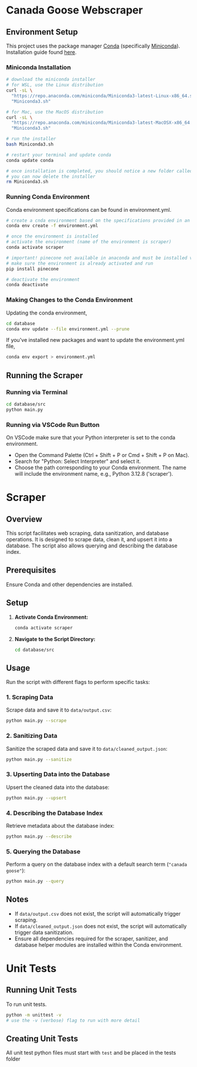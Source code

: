 # Canada Goose Webscraper

## Environment Setup

This project uses the package manager [Conda](https://docs.conda.io/en/latest/) (specifically [Miniconda](https://docs.anaconda.com/miniconda/)). Installation guide found [here](https://educe-ubc.github.io/conda.html).

### Miniconda Installation

```bash
# download the miniconda installer
# for WSL, use the Linux distribution
curl -sL \
  "https://repo.anaconda.com/miniconda/Miniconda3-latest-Linux-x86_64.sh" > \
  "Miniconda3.sh"

# for Mac, use the MacOS distribution
curl -sL \
  "https://repo.anaconda.com/miniconda/Miniconda3-latest-MacOSX-x86_64.sh" > \
  "Miniconda3.sh"
```

```bash
# run the installer
bash Miniconda3.sh

# restart your terminal and update conda
conda update conda

# once installation is completed, you should notice a new folder called miniconda3
# you can now delete the installer
rm Miniconda3.sh
```

### Running Conda Environment

Conda environment specifications can be found in environment.yml.

```bash
# create a cnda environment based on the specifications provided in an environment.yml file.
conda env create -f environment.yml

# once the environment is installed
# activate the environment (name of the environment is scraper)
conda activate scraper

# important! pinecone not available in anaconda and must be installed via pip
# make sure the environment is already activated and run
pip install pinecone

# deactivate the environment
conda deactivate
```


### Making Changes to the Conda Environment

Updating the conda environment,

```bash
cd database
conda env update --file environment.yml --prune
```

If you've installed new packages and want to update the environment.yml file,

```bash
conda env export > environment.yml
```

## Running the Scraper

### Running via Terminal

```bash
cd database/src
python main.py
```

### Running via VSCode Run Button

On VSCode make sure that your Python interpreter is set to the conda environment.
- Open the Command Palette (Ctrl + Shift + P or Cmd + Shift + P on Mac).
- Search for "Python: Select Interpreter" and select it.
- Choose the path corresponding to your Conda environment. The name will include the environment name, e.g., Python 3.12.8 ('scraper').



# Scraper
## Overview

This script facilitates web scraping, data sanitization, and database operations. It is designed to scrape data, clean it, and upsert it into a database. The script also allows querying and describing the database index.

## Prerequisites

Ensure Conda and other dependencies are installed. 

## Setup

1. **Activate Conda Environment:**

   ```sh
   conda activate scraper
   ```

2. **Navigate to the Script Directory:**

   ```sh
   cd database/src
   ```

## Usage

Run the script with different flags to perform specific tasks:

### 1. Scraping Data

Scrape data and save it to `data/output.csv`:

```sh
python main.py --scrape
```

### 2. Sanitizing Data

Sanitize the scraped data and save it to `data/cleaned_output.json`:

```sh
python main.py --sanitize
```

### 3. Upserting Data into the Database

Upsert the cleaned data into the database:

```sh
python main.py --upsert
```

### 4. Describing the Database Index

Retrieve metadata about the database index:

```sh
python main.py --describe
```

### 5. Querying the Database

Perform a query on the database index with a default search term (`"canada goose"`):

```sh
python main.py --query
```

## Notes

- If `data/output.csv` does not exist, the script will automatically trigger scraping.
- If `data/cleaned_output.json` does not exist, the script will automatically trigger data sanitization.
- Ensure all dependencies required for the scraper, sanitizer, and database helper modules are installed within the Conda environment.

# Unit Tests

## Running Unit Tests

To run unit tests.

```bash
python -m unittest -v
# use the -v (verbose) flag to run with more detail
```

## Creating Unit Tests

All unit test python files must start with `test` and be placed in the tests folder